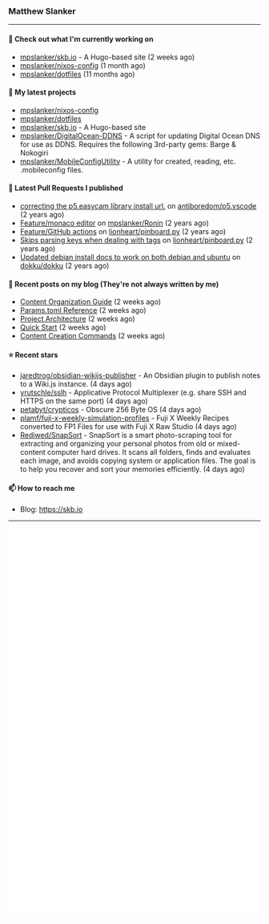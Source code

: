 ### Matthew Slanker
---
#### 👷 Check out what I'm currently working on

- [mpslanker/skb.io](https://github.com/mpslanker/skb.io) - A Hugo-based site (2 weeks ago)
- [mpslanker/nixos-config](https://github.com/mpslanker/nixos-config) (1 month ago)
- [mpslanker/dotfiles](https://github.com/mpslanker/dotfiles) (11 months ago)

#### 🌱 My latest projects

- [mpslanker/nixos-config](https://github.com/mpslanker/nixos-config)
- [mpslanker/dotfiles](https://github.com/mpslanker/dotfiles)
- [mpslanker/skb.io](https://github.com/mpslanker/skb.io) - A Hugo-based site
- [mpslanker/DigitalOcean-DDNS](https://github.com/mpslanker/DigitalOcean-DDNS) - A script for updating Digital Ocean DNS for use as DDNS.  Requires the following 3rd-party gems: Barge &amp; Nokogiri
- [mpslanker/MobileConfigUtility](https://github.com/mpslanker/MobileConfigUtility) - A utility for created, reading, etc. .mobileconfig files.

#### 🔨 Latest Pull Requests I published

- [correcting the p5.easycam library install url.](https://github.com/antiboredom/p5.vscode/pull/62) on [antiboredom/p5.vscode](https://github.com/antiboredom/p5.vscode) (2 years ago)
- [Feature/monaco editor](https://github.com/mpslanker/Ronin/pull/1) on [mpslanker/Ronin](https://github.com/mpslanker/Ronin) (2 years ago)
- [Feature/GitHub actions](https://github.com/lionheart/pinboard.py/pull/30) on [lionheart/pinboard.py](https://github.com/lionheart/pinboard.py) (2 years ago)
- [Skips parsing keys when dealing with tags](https://github.com/lionheart/pinboard.py/pull/28) on [lionheart/pinboard.py](https://github.com/lionheart/pinboard.py) (2 years ago)
- [Updated debian install docs to work on both debian and ubuntu](https://github.com/dokku/dokku/pull/5658) on [dokku/dokku](https://github.com/dokku/dokku) (2 years ago)

#### 📜 Recent posts on my blog (They're not always written by me) 

- [Content Organization Guide](https://skb.io/docs/content-management/content-guide/) (2 weeks ago)
- [Params.toml Reference](https://skb.io/docs/configuration/params-reference/) (2 weeks ago)
- [Project Architecture](https://skb.io/docs/deployment/project-summary/) (2 weeks ago)
- [Quick Start](https://skb.io/docs/getting-started/quick-start/) (2 weeks ago)
- [Content Creation Commands](https://skb.io/docs/content-management/content-creation/) (2 weeks ago)

#### ⭐ Recent stars

- [jaredtrog/obsidian-wikijs-publisher](https://github.com/jaredtrog/obsidian-wikijs-publisher) - An Obsidian plugin to publish notes to a Wiki.js instance. (4 days ago)
- [yrutschle/sslh](https://github.com/yrutschle/sslh) - Applicative Protocol Multiplexer (e.g. share SSH and HTTPS on the same port) (4 days ago)
- [petabyt/crypticos](https://github.com/petabyt/crypticos) - Obscure 256 Byte OS (4 days ago)
- [plamf/fuji-x-weekly-simulation-profiles](https://github.com/plamf/fuji-x-weekly-simulation-profiles) - Fuji X Weekly Recipes converted to FP1 Files for use with Fuji X Raw Studio (4 days ago)
- [Rediwed/SnapSort](https://github.com/Rediwed/SnapSort) - SnapSort is a smart photo-scraping tool for extracting and organizing your personal photos from old or mixed-content computer hard drives. It scans all folders, finds and evaluates each image, and avoids copying system or application files. The goal is to help you recover and sort your memories efficiently. (4 days ago)

#### 📫 How to reach me
- Blog: https://skb.io
---
<img src="https://raw.githubusercontent.com/mpslanker/mpslanker/main/github-metrics.svg">